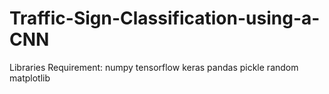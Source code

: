 # Traffic-Sign-Classification-using-a-CNN
Libraries Requirement:
numpy
tensorflow
keras
pandas
pickle
random
matplotlib
